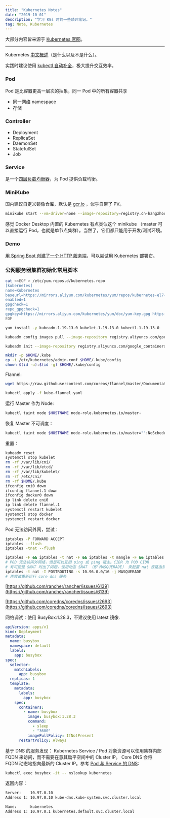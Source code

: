 ```yaml
---
title: "Kubernetes Notes"
date: "2019-10-01"
description: "学习 K8s 时的一些琐碎笔记。"
tag: Note, Kubernetes
---
```


大部分内容皆来源于 [Kubernetes 官网](https://k8s.io)。

---

Kubernetes [中文概述](https://kubernetes.io/zh/docs/concepts/overview/what-is-kubernetes/#%E4%B8%BA%E4%BB%80%E4%B9%88%E9%9C%80%E8%A6%81-kubernetes-%E5%AE%83%E8%83%BD%E5%81%9A%E4%BB%80%E4%B9%88)（是什么以及不是什么）。

实践时建议使用 [kubectl 自动补全](https://kubernetes.io/zh/docs/reference/kubectl/cheatsheet/#kubectl-%E8%87%AA%E5%8A%A8%E8%A1%A5%E5%85%A8)，极大提升交互效率。

### Pod

Pod 是比容器更高一层次的抽象，同一 Pod 中的所有容器共享

- 同一网络 namespace
- 存储

### Controller

- Deployment
- ReplicaSet
- DaemonSet
- StatefulSet
- Job

### Service

是一个[四层负载均衡器](https://lawrenceli.me/blog/load-balancing)，为 Pod 提供负载均衡。

### MiniKube

国内建议自定义镜像仓库，默认是 [gcr.io](http://gcr.io) ，似乎自带了 PV。

```bash
minikube start --vm-driver=none --image-repository=registry.cn-hangzhou.aliyuncs.com/google_containers --cpus 4 --memory 6144
```

感觉 Docker Desktop 内置的 Kubernetes 有点类似这个 minikube （master 可以直接运行 Pod，也就是单节点集群）。当然了，它们都只能用于开发/测试环境。

### Demo

[用 Spring Boot 创建了一个 HTTP 服务端](https://github.com/Lonor/kubernetes-springboot-demo)，可以尝试用 Kubernetes 部署它。

### 公网服务器集群初始化常用脚本

```sh
cat <<EOF > /etc/yum.repos.d/kubernetes.repo
[kubernetes]
name=Kubernetes
baseurl=https://mirrors.aliyun.com/kubernetes/yum/repos/kubernetes-el7-x86_64/
enabled=1
gpgcheck=1
repo_gpgcheck=1
gpgkey=https://mirrors.aliyun.com/kubernetes/yum/doc/yum-key.gpg https://mirrors.aliyun.com/kubernetes/yum/doc/rpm-package-key.gpg
EOF
```

```sh
yum install -y kubeadm-1.19.13-0 kubelet-1.19.13-0 kubectl-1.19.13-0
```

```sh
kubeadm config images pull --image-repository registry.aliyuncs.com/google_containers --kubernetes-version v1.19.3
```

```sh
kubeadm init --image-repository registry.aliyuncs.com/google_containers --kubernetes-version v1.19.13 --apiserver-advertise-address $(hostname -i) --pod-network-cidr=10.96.0.0/16 --service-cidr=10.97.0.0/16
```

```sh
mkdir -p $HOME/.kube
cp -i /etc/kubernetes/admin.conf $HOME/.kube/config
chown $(id -u):$(id -g) $HOME/.kube/config
```

Flannel:

```bash
wget https://raw.githubusercontent.com/coreos/flannel/master/Documentation/kube-flannel.yml](https://raw.githubusercontent.com/coreos/flannel/master/Documentation/kube-flannel.yml)
```

```bash
kubectl apply -f kube-flannel.yaml
```

运行 Master 作为 Node:

```bash
kubectl taint node $HOSTNAME node-role.kubernetes.io/master-
```

恢复 Master 不可调度：

```bash
kubectl taint node $HOSTNAME node-role.kubernetes.io/master="":NoSchedule
```

重置：

```bash
kubeadm reset
systemctl stop kubelet
rm -rf /var/lib/cni/
rm -rf /var/lib/etcd/
rm -rf /var/lib/kubelet/
rm -rf /etc/cni/
rm -rf $HOME/.kube
ifconfig cni0 down
ifconfig flannel.1 down
ifconfig docker0 down
ip link delete cni0
ip link delete flannel.1
systemctl restart kubelet
systemctl stop docker
systemctl restart docker
```

Pod 无法访问外网，尝试：

```bash
iptables -P FORWARD ACCEPT
iptables --flush
iptables -tnat --flush

iptables -F && iptables -t nat -F && iptables -t mangle -F && iptables -X
# POD 无法访问外网络，但是可以互相 ping 或 ping 宿主。CIDR 为 POD CIDR
# 有可能是 SNAT 时出了问题，使用动态 SNAT （即 MASQUERADE） 来配置 nat 表路由规则：
iptables -t nat -I POSTROUTING -s 10.96.0.0/16 -j MASQUERADE
# 再尝试重新运行 core dns 服务
```

[https://github.com/rancher/rancher/issues/6139](https://github.com/rancher/rancher/issues/6139)

[https://github.com/coredns/coredns/issues/2693](https://github.com/coredns/coredns/issues/2693)

网络调试：使用 BusyBox:1.28.3，不建议使用 latest 镜像.

```yaml
apiVersion: apps/v1
kind: Deployment
metadata:
  name: busybox
  namespace: default
  labels:
    app: busybox
spec:
  selector:
    matchLabels:
      app: busybox
  replicas: 1
  template:
    metadata:
      labels:
        app: busybox
    spec:
      containers:
        - name: busybox
          image: busybox:1.28.3
          command:
            - sleep
            - "3600"
          imagePullPolicy: IfNotPresent
      restartPolicy: Always
```

基于 DNS 的服务发现： Kubernetes Service / Pod 对象资源可以使用集群内部 FQDN 来访问，而不需要在意其扁平空间中的 Cluster IP。
Core DNS 会将 FQDN 动态地指向最新的 Cluster IP。参考 [Pod 与 Service 的 DNS](https://kubernetes.io/zh/docs/concepts/services-networking/dns-pod-service):

```bash
kubectl exec busybox -it -- nslookup kubernetes
```

返回内容：

```bash
Server:    10.97.0.10
Address 1: 10.97.0.10 kube-dns.kube-system.svc.cluster.local

Name:      kubernetes
Address 1: 10.97.0.1 kubernetes.default.svc.cluster.local
```

